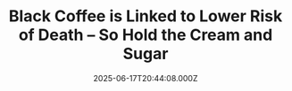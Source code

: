 ---
title: "Black Coffee is Linked to Lower Risk of Death – So Hold the Cream and Sugar"
date: 2025-06-17T20:44:08.000Z
category: Human Kindness
externalLink: "https://www.goodnewsnetwork.org/black-coffee-is-linked-to-lower-risk-of-death-so-hold-the-cream-and-sugar/"
image: ""
excerpt: "While you’re probably not pouring your morning cup for the long-term health benefits, coffee consumption has been linked to lower risk of mortality. But, in a new observational study, researchers from Tufts University found that the association between coffee consumption and mortality risk changes with the amount of sweeteners and saturated fat added to the […] The post Black Coffee…"
---